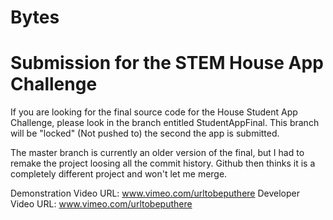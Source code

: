 Bytes
=====

Submission for the STEM House App Challenge
=====

If you are looking for the final source code for the House Student App Challenge, 
please look in the branch entitled StudentAppFinal. This branch will be "locked" (Not pushed to) the second the app is submitted.

The master branch is currently an older version of the final,
but I had to remake the project loosing all the commit history.
Github then thinks it is a completely different project and won't let me merge.

Demonstration Video URL: www.vimeo.com/urltobeputhere
Developer Video URL: www.vimeo.com/urltobeputhere
